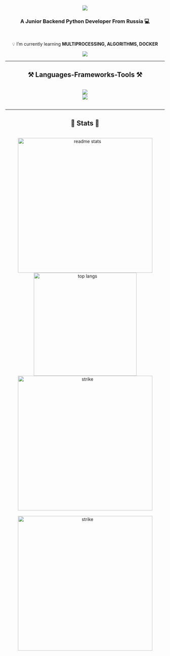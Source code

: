 <h1 align="center">
    <img src="https://readme-typing-svg.herokuapp.com/?font=Righteous&size=35&center=true&vCenter=true&width=400&height=70&duration=4000&lines=Welcome!+🔥;+I'm+Stanislav+Popov!;" />
</h1>

<h3 align="center">A Junior Backend Python Developer From Russia 💻</h3>

<br/>

<div align="center">
 
 💡 I’m currently learning **MULTIPROCESSING, ALGORITHMS, DOCKER**

 </div>
 
<div align="center"> 
  <a href="mailto:busipac@gmail.com">
    <img src="https://img.shields.io/badge/Gmail-333333?style=for-the-badge&logo=gmail&logoColor=red" />
  </a>

  <!-- <a href="https://linkedin.com/in/pedro-sales-muniz" target="_blank">
    <img src="https://img.shields.io/badge/LinkedIn-0077B5?style=for-the-badge&logo=linkedin&logoColor=white" target="_blank" />
  </a>
  <a href="https://salesp07.github.io" target="_blank">
     <img src="https://img.shields.io/badge/Portfolio-FF5722?style=for-the-badge&logo=todoist&logoColor=white" target="_blank" /> sqlite, safari, google-chrome are other good icon options -->
  </a>
</div>

 <hr/>
 
<h2 align="center">⚒️ Languages-Frameworks-Tools ⚒️</h2>
<br/>
<div align="center">
    <img src="https://skillicons.dev/icons?i=python,django,postgresql,fastapi" /><br>
    <img src="https://skillicons.dev/icons?i=bootstrap,html,css,vscode,redis,postman,github,git" />
    
</div>

<br/>

<hr/>

<h2 align="center">💎 Stats 💎</h2>
<br>
<div align=center>
  <img width="425" src="https://github-readme-stats.vercel.app/api?username=stas9878&count_private=true&show_icons=true&theme=buefy&rank_icon=github&border_radius=10" alt="readme stats"/>

  <img width="325" align="center" src="https://github-readme-stats.vercel.app/api/top-langs/?username=stas9878&langs_count=8&layout=donut&theme=buefy&border_radius=10&size_weight=0.5&count_weight=0.5&exclude_repo=github-readme-stats" alt="top langs" />
  <br>
  <img width="425" align="center" src="https://streak-stats.demolab.com?user=stas9878&theme=buefy&border_radius=10)](https://git.io/streak-stats" alt="strike"/>
</div>
<br/>

</hr>
<div align=center>
  <img width="425" align="center" src="https://leetcard.jacoblin.cool/stas9878?theme=unicorn" alt="strike"/>
</div>


